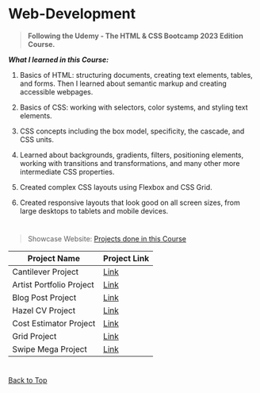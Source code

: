 # Web-Development

>  **Following the Udemy - The HTML & CSS Bootcamp 2023 Edition Course.**

***What I learned in this Course:***

1. Basics of HTML: structuring documents, creating text elements, tables, and forms. Then I learned about semantic markup and creating accessible webpages.

2. Basics of CSS: working with selectors, color systems, and styling text elements.

3. CSS concepts including the box model, specificity, the cascade, and CSS units.

4. Learned about backgrounds, gradients, filters, positioning elements, working with transitions and transformations, and many other more intermediate CSS properties.

5. Created complex CSS layouts using Flexbox and CSS Grid.

6. Created responsive layouts that look good on all screen sizes, from large desktops to tablets and mobile devices.

#
>Showcase Website: [Projects done in this Course](https://rogue-wild.github.io/WebDev2/)

| Project Name             | Project Link                                                                     |
| -----------              | -----------                                                                      |
| Cantilever Project       | [Link ](https://rogue-wild.github.io/WebDev2/project-cantilever/index.html)      |
| Artist Portfolio Project | [Link ](https://rogue-wild.github.io/WebDev2/project-cantilever/index.html)      |
| Blog Post  Project       | [Link ](https://rogue-wild.github.io/WebDev2/project-cantilever/index.html)      |
| Hazel CV Project         | [Link ](https://rogue-wild.github.io/WebDev2/project-cantilever/index.html)      |
| Cost Estimator Project   | [Link ](https://rogue-wild.github.io/WebDev2/project-cantilever/index.html)      |
| Grid    Project          | [Link ](https://rogue-wild.github.io/WebDev2/project-cantilever/index.html)      |
| Swipe Mega  Project      | [Link ](https://rogue-wild.github.io/WebDev2/project-cantilever/index.html)      |


#

[Back to Top](#Web-Development)
